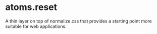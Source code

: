# atoms.reset
A thin layer on top of normalize.css that provides a starting point more suitable for web applications.

